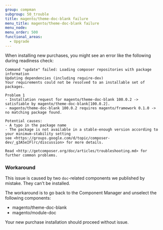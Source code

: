 ```yaml
---
group: compman
subgroup: 50_trouble
title: magento/theme-doc-blank failure
menu_title: magento/theme-doc-blank failure
menu_node:
menu_order: 500
functional_areas:
  - Upgrade
---
```


When installing new purchases, you might see an error like the following during readiness check:

	Command "update" failed: Loading composer repositories with package information
	Updating dependencies (including require-dev)
	Your requirements could not be resolved to an installable set of packages.

	Problem 1
	- Installation request for magento/theme-doc-blank 100.0.2 -> satisfiable by magento/theme-doc-blank[100.0.2].
	- magento/theme-doc-blank 100.0.2 requires magento/framework 0.1.0 -> no matching package found.

	Potential causes:
	- A typo in the package name
	- The package is not available in a stable-enough version according to your minimum-stability setting
	see <https://groups.google.com/d/topic/composer-dev/_g3ASeIFlrc/discussion> for more details.

	Read <http://getcomposer.org/doc/articles/troubleshooting.md> for further common problems.

### Workaround

This issue is caused by two `doc`-related components we published by mistake. They can't be installed. 

The workaround is to go back to the Component Manager and unselect the following components:

*	magento/theme-doc-blank
*	magento/module-doc

Your new purchase installation should proceed without issue.
